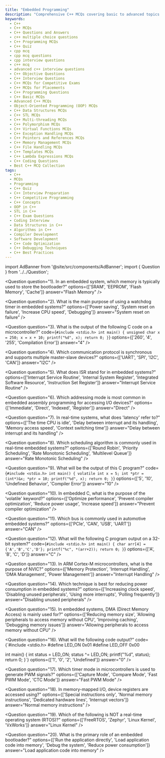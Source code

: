 ```yaml
---
title: "Embedded Programming"
description: "Comprehensive C++ MCQs covering basic to advanced topics. Ideal for interview preparation, competitive programming, and academic exams."
keywords:
  - C++
  - C++ MCQs
  - C++ Questions and Answers
  - c++ multiple choice questions
  - C++ Programming MCQs
  - C++ Quiz
  - cpp mcq
  - cpp mcq questions
  - cpp interview questions
  - c++ mcq
  - advanced c++ interview questions
  - C++ Objective Questions
  - C++ Interview Questions
  - C++ MCQs for Competitive Exams
  - C++ MCQs for Placements
  - C++ Programming Questions
  - C++ Basic MCQs
  - Advanced C++ MCQs
  - Object-Oriented Programming (OOP) MCQs
  - C++ Data Structures MCQs
  - C++ STL MCQs
  - C++ Multi-threading MCQs
  - C++ Polymorphism MCQs
  - C++ Virtual Functions MCQs
  - C++ Exception Handling MCQs
  - C++ Pointers and References MCQs
  - C++ Memory Management MCQs
  - C++ File Handling MCQs
  - C++ Templates MCQs
  - C++ Lambda Expressions MCQs
  - C++ Coding Questions
  - Best C++ MCQ Collection
tags:
  - C++
  - MCQs
  - Programming
  - C++ Quiz
  - C++ Interview Preparation
  - C++ Competitive Programming
  - C++ Concepts
  - OOP in C++
  - STL in C++
  - C++ Exam Questions
  - Coding Interview
  - Data Structures in C++
  - Algorithms in C++
  - Compiler Development
  - Software Development
  - C++ Code Optimization
  - C++ Debugging Techniques
  - C++ Best Practices
---
```


import AdBanner from '@site/src/components/AdBanner';
import { Question } from '../../Question';


<Question
  question="1). In an embedded system, which memory is typically used to store the bootloader?"
  options={['SRAM', 'EEPROM', 'Flash Memory', 'Cache']}
  answer="Flash Memory"
/>

<Question
  question="2). What is the main purpose of using a watchdog timer in embedded systems?"
  options={['Power saving', 'System reset on failure', 'Increase CPU speed', 'Debugging']}
  answer="System reset on failure"
/>

<Question
  question="3). What is the output of the following C code on a microcontroller?"
  code={`#include <stdio.h>
int main() {
    unsigned char x = 250;
    x = x + 10;
    printf("%d", x);
    return 0;
}`}
  options={['260', '4', '255', 'Compilation Error']}
  answer="4"
/>

<Question
  question="4). Which communication protocol is synchronous and supports multiple master-slave devices?"
  options={['UART', 'SPI', 'I2C', 'CAN']}
  answer="I2C"
/>

<Question
  question="5). What does ISR stand for in embedded systems?"
  options={['Interrupt Service Routine', 'Internal System Register', 'Integrated Software Resource', 'Instruction Set Register']}
  answer="Interrupt Service Routine"
/>

<Question
  question="6). Which addressing mode is most common in embedded assembly programming for accessing I/O devices?"
  options={['Immediate', 'Direct', 'Indexed', 'Register']}
  answer="Direct"
/>

<Question
  question="7). In real-time systems, what does 'latency' refer to?"
  options={['The time CPU is idle', 'Delay between interrupt and its handling', 'Memory access speed', 'Context switching time']}
  answer="Delay between interrupt and its handling"
/>

<Question
  question="8). Which scheduling algorithm is commonly used in real-time embedded systems?"
  options={['Round Robin', 'Priority Scheduling', 'Rate Monotonic Scheduling', 'Multilevel Queue']}
  answer="Rate Monotonic Scheduling"
/>

<Question
  question="9). What will be the output of this C program?"
  code={`#include <stdio.h>
int main() {
    volatile int x = 5;
    int *ptr = (int*)&x;
    *ptr = 10;
    printf("%d", x);
    return 0;
}`}
  options={['5', '10', 'Undefined Behavior', 'Compiler Error']}
  answer="10"
/>

<Question
  question="10). In embedded C, what is the purpose of the 'volatile' keyword?"
  options={['Optimize performance', 'Prevent compiler optimization', 'Reduce power usage', 'Increase speed']}
  answer="Prevent compiler optimization"
/>

<div>
    <AdBanner />
</div>


<Question
  question="11). Which bus is commonly used in automotive embedded systems?"
  options={['PCIe', 'CAN', 'USB', 'UART']}
  answer="CAN"
/>

<Question
  question="12). What will the following C program output on a 32-bit system?"
  code={`#include <stdio.h>
int main() {
    char arr[4] = {'A','B','C','D'};
    printf("%c", *(arr+2));
    return 0;
}`}
  options={['A', 'B', 'C', 'D']}
  answer="C"
/>

<Question
  question="13). In ARM Cortex-M microcontrollers, what is the purpose of NVIC?"
  options={['Memory Protection', 'Interrupt Handling', 'DMA Management', 'Power Management']}
  answer="Interrupt Handling"
/>

<Question
  question="14). Which technique is best for reducing power consumption in embedded systems?"
  options={['Increasing clock speed', 'Disabling unused peripherals', 'Using more interrupts', 'Polling frequently']}
  answer="Disabling unused peripherals"
/>

<Question
  question="15). In embedded systems, DMA (Direct Memory Access) is mainly used for?"
  options={['Reducing memory size', 'Allowing peripherals to access memory without CPU', 'Improving caching', 'Debugging memory issues']}
  answer="Allowing peripherals to access memory without CPU"
/>

<Question
  question="16). What will the following code output?"
  code={`#include <stdio.h>
#define LED_ON  0x01
#define LED_OFF 0x00

int main() {
    int status = LED_ON;
    status ^= LED_ON;
    printf("%d", status);
    return 0;
}`}
  options={['1', '0', '2', 'Undefined']}
  answer="0"
/>

<Question
  question="17). Which timer mode in microcontrollers is used to generate PWM signals?"
  options={['Capture Mode', 'Compare Mode', 'Fast PWM Mode', 'CTC Mode']}
  answer="Fast PWM Mode"
/>

<Question
  question="18). In memory-mapped I/O, device registers are accessed using?"
  options={['Special instructions only', 'Normal memory instructions', 'Dedicated hardware lines', 'Interrupt vectors']}
  answer="Normal memory instructions"
/>

<Question
  question="19). Which of the following is NOT a real-time operating system (RTOS)?"
  options={['FreeRTOS', 'Zephyr', 'Linux Kernel', 'VxWorks']}
  answer="Linux Kernel"
/>

<Question
  question="20). What is the primary role of an embedded bootloader?"
  options={['Run the application directly', 'Load application code into memory', 'Debug the system', 'Reduce power consumption']}
  answer="Load application code into memory"
/>

<div>
    <AdBanner />
</div>